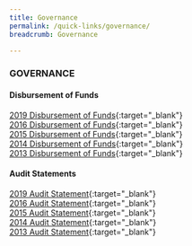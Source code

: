 ```yaml
---
title: Governance
permalink: /quick-links/governance/
breadcrumb: Governance

---
```



### GOVERNANCE

#### Disbursement of Funds
[2019 Disbursement of Funds](/files/2019_Disbursement_of_Funds.pdf){:target="_blank"} <br>
[2016 Disbursement of Funds](/files/2016-Disbursement-of-Funds_1.pdf){:target="_blank"} <br>
[2015 Disbursement of Funds](/files/2015-disbursements-edited.pdf){:target="_blank"} <br>
[2014 Disbursement of Funds](/files/2014-disbursements-edited.pdf){:target="_blank"} <br>
[2013 Disbursement of Funds](/files/2013-disbursements-edited.pdf){:target="_blank"} <br>

#### Audit Statements
[2019 Audit Statement](/files/2019_Audit_Statement.pdf){:target="_blank"} <br>
[2016 Audit Statement](/files/2016-audit-statement.pdf){:target="_blank"} <br>
[2015 Audit Statement](/files/2015-audit-statement_1.pdf){:target="_blank"} <br>
[2014 Audit Statement](/files/2014-audit-statement_1.pdf){:target="_blank"} <br>
[2013 Audit Statement](/files/PC2013-Audit-statement_2.pdf){:target="_blank"}
